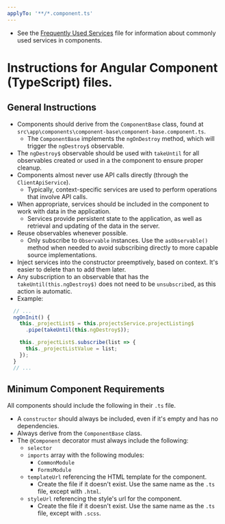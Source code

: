 ```yaml
---
applyTo: '**/*.component.ts'
---
```


  - See the [Frequently Used Services](./services.instructions.md) file for information about commonly used services in components.

# Instructions for Angular Component (TypeScript) files.

## General Instructions
  - Components should derive from the `ComponentBase` class, found at `src\app\components\component-base\component-base.component.ts`.
    - The `ComponentBase` implements the `ngOnDestroy` method, which will trigger the `ngDestroy$` observable.
  - The `ngDestroy$` observable should be used with `takeUntil` for all observables created or used in a the component to ensure proper cleanup.
  - Components almost never use API calls directly (through the `ClientApiService`).
    - Typically, context-specific services are used to perform operations that involve API calls.
  - When appropriate, services should be included in the component to work with data in the application.
    - Services provide persistent state to the application, as well as retrieval and updating of the data in the server.
  - Reuse observables whenever possible.
    - Only subscribe to `Observable` instances.  Use the `asObservable()` method when needed to avoid subscribing directly to more capable source implementations.
  - Inject services into the constructor preemptively, based on context.  It's easier to delete than to add them later.
  - Any subscription to an observable that has the `takeUntil(this.ngDestroy$)` does not need to be `unsubscribe`d, as this action is automatic.
  - Example:
```typescript
  // ...
  ngOnInit() {
    this._projectList$ = this.projectsService.projectListing$
      .pipe(takeUntil(this.ngDestroy$));

    this._projectList$.subscribe(list => {
      this._projectListValue = list;
    });
  }
  // ...
```
  
## Minimum Component Requirements
All components should include the following in their `.ts` file.
  - A `constructor` should always be included, even if it's empty and has no dependencies.
  - Always derive from the `ComponentBase` class.
  - The `@Component` decorator must always include the following:
    - `selector`
    - `imports` array with the following modules:
      - `CommonModule`
      - `FormsModule`
    - `templateUrl` referencing the HTML template for the component.
      - Create the file if it doesn't exist.  Use the same name as the `.ts` file, except with `.html`.
    - `styleUrl` referencing the style's url for the component.
      - Create the file if it doesn't exist.  Use the same name as the `.ts` file, except with `.scss`.
    